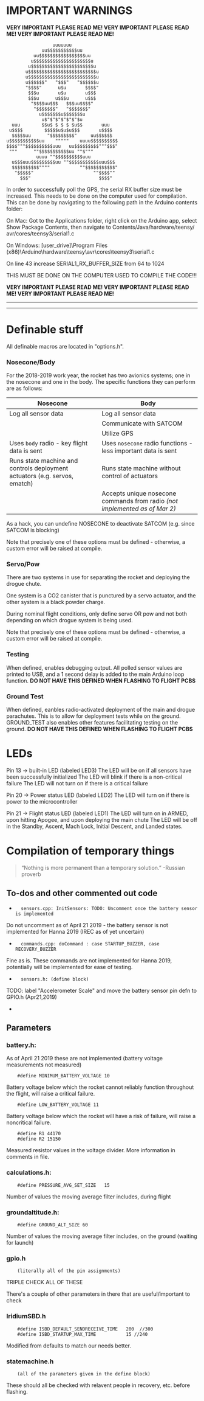 # IMPORTANT WARNINGS

**VERY IMPORTANT PLEASE READ ME! VERY IMPORTANT PLEASE READ ME! VERY IMPORTANT PLEASE READ ME!**

                     uuuuuuu
                 uu$$$$$$$$$$$uu
              uu$$$$$$$$$$$$$$$$$uu
             u$$$$$$$$$$$$$$$$$$$$$u
            u$$$$$$$$$$$$$$$$$$$$$$$u
           u$$$$$$$$$$$$$$$$$$$$$$$$$u
           u$$$$$$$$$$$$$$$$$$$$$$$$$u
           u$$$$$$"   "$$$"   "$$$$$$u
           "$$$$"      u$u       $$$$"
            $$$u       u$u       u$$$
            $$$u      u$$$u      u$$$
             "$$$$uu$$$   $$$uu$$$$"
              "$$$$$$$"   "$$$$$$$"
                u$$$$$$$u$$$$$$$u
                 u$"$"$"$"$"$"$u
      uuu        $$u$ $ $ $ $u$$       uuu
     u$$$$        $$$$$u$u$u$$$       u$$$$
      $$$$$uu      "$$$$$$$$$"     uu$$$$$$
    u$$$$$$$$$$$uu    """""    uuuu$$$$$$$$$$
    $$$$"""$$$$$$$$$$uuu   uu$$$$$$$$$"""$$$"
     """      ""$$$$$$$$$$$uu ""$"""
               uuuu ""$$$$$$$$$$uuu
      u$$$uuu$$$$$$$$$uu ""$$$$$$$$$$$uuu$$$
      $$$$$$$$$$""""           ""$$$$$$$$$$$"
       "$$$$$"                      ""$$$$""
         $$$"                         $$$$"

In order to successfully poll the GPS, the serial RX buffer size must be increased. This needs
to be done on the computer used for compilation. This can be done by navigating to the following
path in the Arduino contents folder:

On Mac: Got to the Applications folder, right click on the Arduino app, select Show Package Contents,
    then navigate to ‎⁨Contents⁩/⁨Java⁩/⁨hardware⁩/⁨teensy⁩/⁨avr⁩/⁨cores⁩/⁨teensy3⁩/serial1.c
    
On Windows: [user_drive]\Program Files (x86)\Arduino\hardware\teensy\avr\cores\teensy3\serial1.c

On line 43 increase SERIAL1_RX_BUFFER_SIZE from 64 to 1024

THIS MUST BE DONE ON THE COMPUTER USED TO COMPILE THE CODE!!!

**VERY IMPORTANT PLEASE READ ME! VERY IMPORTANT PLEASE READ ME! VERY IMPORTANT PLEASE READ ME!**

***
***


# Definable stuff
All definable macros are located in "options.h".

### Nosecone/Body
For the 2018-2019 work year, the rocket has two avionics systems; one in the nosecone and one in the body.
The specific functions they can perform are as follows:

|Nosecone            | Body|
|---- | ----|
| Log all sensor data | Log all sensor data |
|                    | Communicate with SATCOM
|                    | Utilize GPS
| Uses `body` radio - key flight data is sent | Uses `nosecone` radio functions - less important data is sent|
|Runs state machine and controls deployment actuators (e.g. servos, ematch) | Runs state machine without control of actuators |
| | Accepts unique nosecone commands from radio _(not implemented as of Mar 2)_ |

As a hack, you can undefine NOSECONE to deactivate SATCOM (e.g. since SATCOM is blocking)

Note that precisely one of these options must be defined - otherwise, a custom error will be raised at compile.

### Servo/Pow
There are two systems in use for separating the rocket and deploying the drogue chute.

One system is a CO2 canister that is punctured by a servo actuator, and the other system is a black powder charge.

During nominal flight conditions, only define servo OR pow and not both depending on which drogue system is being used.

Note that precisely one of these options must be defined - otherwise, a custom error will be raised at compile.

### Testing
When defined, enables debugging output. All polled sensor values are printed to USB, and a 1 second delay is added to the main Arduino loop function. **DO NOT HAVE THIS DEFINED WHEN FLASHING TO FLIGHT PCBS**

### Ground Test
When defined, eanbles radio-activated deployment of the main and drogue parachutes. This is to allow for deployment tests while on the ground. GROUND_TEST also enables other features facilitating testing on the ground. **DO NOT HAVE THIS DEFINED WHEN FLASHING TO FLIGHT PCBS**

# LEDs
Pin 13 -> built-in LED (labeled LED3)
  The LED will be on if all sensors have been successfully initialized
  The LED will blink if there is a non-critical failure
  The LED will not turn on if there is a critical failure

Pin 20 -> Power status LED (labeled LED2)
  The LED will turn on if there is power to the microcontroller

Pin 21 -> Flight status LED (labeled LED1)
  The LED will turn on in ARMED, upon hitting Apogee, and upon deploying the main chute
  The LED will be off in the Standby, Ascent, Mach Lock, Initial Descent, and Landed states.

# Compilation of temporary things
>“Nothing is more permanent than a temporary solution.” -Russian proverb

## To-dos and other commented out code
*       sensors.cpp: InitSensors: TODO: Uncomment once the battery sensor is implemented
Do not uncomment as of April 21 2019 - the battery sensor is not implemented for Hanna 2019 (IREC as of yet uncertain)

*       commands.cpp: doCommand	: case STARTUP_BUZZER, case RECOVERY_BUZZER
Fine as is. These commands are not implemented for Hanna 2019, potentially will be implemented for ease of testing.

*       sensors.h: (define block)
TODO: label "Accelerometer Scale" and move the battery sensor pin defn to GPIO.h (Apr21,2019)

*

## Parameters
### battery.h:
As of April 21 2019 these are not implemented (battery voltage measurements not measured)

        #define MINIMUM_BATTERY_VOLTAGE 10
Battery voltage below which the rocket cannot reliably function throughout the flight, will raise a critical failure.

        #define LOW_BATTERY_VOLTAGE 11

Battery voltage below which the rocket will have a risk of failure, will raise a noncritical failure.

        #define R1 44170
        #define R2 15150

Measured resistor values in the voltage divider. More information in comments in file.

### calculations.h:
        #define PRESSURE_AVG_SET_SIZE   15
Number of values the moving average filter includes, during flight

### groundaltitude.h:
        #define GROUND_ALT_SIZE 60
Number of values the moving average filter includes, on the ground (waiting for launch)

### gpio.h
        (literally all of the pin assignments)
TRIPLE CHECK ALL OF THESE

There's a couple of other parameters in there that are useful/important to check

### IridiumSBD.h
        #define ISBD_DEFAULT_SENDRECEIVE_TIME   200  //300
        #define ISBD_STARTUP_MAX_TIME           15 //240
Modified from defaults to match our needs better.

### statemachine.h
        (all of the parameters given in the define block)
These should all be checked with relavent people in recovery, etc. before flashing.

